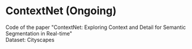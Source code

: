 # ContextNet (Ongoing)
Code of the paper "ContextNet: Exploring Context and Detail for Semantic Segmentation in Real-time"  
Dataset: Cityscapes
